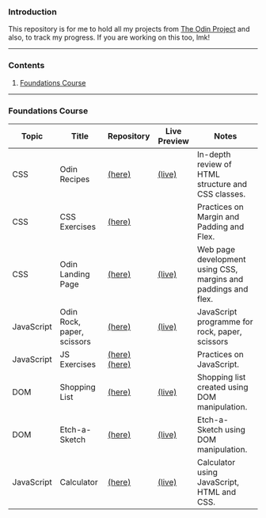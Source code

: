 ### Introduction

This repository is for me to hold all my projects from [The Odin Project](https://www.theodinproject.com/) and also, to track my progress. If you are working on this too, lmk!

---

### Contents
1. [Foundations Course](#foundi)

---

<a id="foundi"></a>
### Foundations Course

| Topic | Title | Repository | Live Preview|  Notes |
|-------|-------|------------|-------------|--------|
| CSS   | Odin Recipes | [(here)](https://github.com/leecharlenej/odin-recipes) | [(live)](https://leecharlenej.github.io/odin-recipes/) | In-depth review of HTML structure and CSS classes.
|CSS    | CSS Exercises | [(here)](https://github.com/leecharlenej/css-exercises) |  | Practices on Margin and Padding and Flex.
|CSS    | Odin Landing Page | [(here)](https://github.com/leecharlenej/odin-landing-page)| [(live)](https://leecharlenej.github.io/odin-landing-page/first_attempt/) |Web page development using CSS, margins and paddings and flex.
|JavaScript | Odin Rock, paper, scissors | [(here)](https://github.com/leecharlenej/odin-rock-paper-scissors) | [(live)](https://leecharlenej.github.io/odin-rock-paper-scissors/) | JavaScript programme for rock, paper, scissors |
|JavaScript | JS Exercises | [(here)](https://github.com/leecharlenej/javascript-exercises) <br> [(here)](https://github.com/leecharlenej/JavaScript30)| | Practices on JavaScript.
|DOM    | Shopping List | [(here)](Foundations/shopping-list.html) | [(live)](https://leecharlenej.github.io/theodinproject/odin-shopping-list/) | Shopping list created using DOM manipulation. |
|DOM    | Etch-a-Sketch | [(here)](https://github.com/leecharlenej/odin-etch-a-sketch) | [(live)](https://leecharlenej.github.io/odin-etch-a-sketch/) | Etch-a-Sketch using DOM manipulation. |
|JavaScript | Calculator | [(here)](https://github.com/leecharlenej/odin-calculator) | [(live)]() | Calculator using JavaScript, HTML and CSS. |